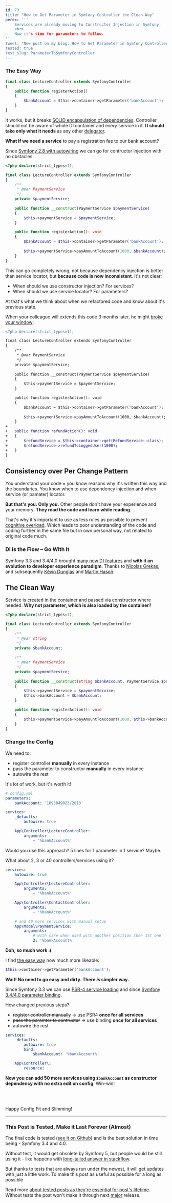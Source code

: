 ```yaml
---
id: 73
title: "How to Get Parameter in Symfony Controller the Clean Way"
perex: '''
    Services are already moving to Constructor Injection in Symfony. 
    <br>
    Now it's time for parameters to follow. 
'''
tweet: "New post on my blog: How to Get Parameter in Symfony Controller the Clean Way"
tested: true
test_slug: ParameterToSymfonyController
---
```



### The Easy Way 

```php
final class LectureController extends SymfonyController
{
    public function registerAction()
    {
        $bankAccount = $this->container->getParameter('bankAccount');
    }
}
```

It works, but it breaks [SOLID encapsulation of dependencies](https://github.com/jupeter/clean-code-php#solid). Controller should not be aware of whole DI container and every service in it. **It should take only what it needs** as any other [delegator](/blog/2018/01/08/clean-and-decoupled-controllers-commands-and-event-subscribers-once-and-for-all-with-delegator-pattern/#delegator-pattern-to-the-strike-rescue-strike-prevention).

**What if we need a service** to pay a registration fee to our bank account?
 
Since [Symfony 2.8 with autowiring](https://symfony.com/blog/new-in-symfony-2-8-service-auto-wiring) we can go for contructor injection with no obstacles:

```php
<?php declare(strict_types=1);

final class LectureController extends SymfonyController
{
    /**
     * @var PaymentService
     */
    private $paymentService;
    
	public function __construct(PaymentService $paymentService)
    {
        $this->paymentService = $paymentService;
    }

	public function registerAction(): void
	{
        $bankAccount = $this->container->getParameter('bankAccount');
        
        $this->paymentService->payAmountToAccount(1000, $bankAccount);
	}
}
``` 

This can go completely wrong, not because dependency injection is better than service locator, but **because code is now inconsistent**. It's not clear:

- When should we use constructor injection? For services?
- When should we use service locator? For parameters?

At that's what we think about when *we* refactored code and know about it's previous state.

When your colleague will extends this code 3 months later, he might [broke your window](https://blog.codinghorror.com/the-broken-window-theory/):

```diff
<?php declare(strict_types=1);

final class LectureController extends SymfonyController
{
    /**
     * @var PaymentService
     */
    private $paymentService;
    
	public function __construct(PaymentService $paymentService)
    {
        $this->paymentService = $paymentService;
    }

	public function registerAction(): void
	{
        $bankAccount = $this->container->getParameter('bankAccount');
        
        $this->paymentService->payAmountToAccount(1000, $bankAccount);
	}
+	
+	public function refundAction(): void
+	{
+	    $refundService = $this->container->get(RefundService::class);
+	    $refundService->refundToLoggedUser(1000);
+	}
}
``` 

## Consistency over Per Change Pattern

You understand your code = you know reasons why it's written this way and the boundaries. You know when to use dependency injection and when service (or pamater) locator.

**But that's you. Only you.** Other people don't have your experience and your memory. **They read the code and learn while reading**.

That's why it's important to use as less rules as possible to prevent [cognitive overload](https://chrismm.com/blog/writing-good-code-reduce-the-cognitive-load/). Which leads to poor understanding of the code and coding further in the same file but in own personal way, not related to original code much.

### DI is the Flow &ndash; Go With It

Symfony 3.3 and 3.4/4.0 brought [many new DI features](/blog/2017/05/07/how-to-refactor-to-new-dependency-injection-features-in-symfony-3-3/) and **with it an evolution to developer experience paradigm**. Thanks to [Nicolas Grekas](https://github.com/nicolasgrekas), and subsequently [Kévin Dunglas](https://github.com/dunglas) and [Martin Hasoň](https://github.com/hason).

## The Clean Way

Service is created in the container and passed via constructor where needed. 
**Why not parameter, which is also loaded by the container?**

```php
<?php declare(strict_types=1);

final class LectureController extends SymfonyController
{
    /**
     * @var string 
     */
    private $bankAccount;
    
    /**
     * @var PaymentService
     */
    private $paymentService;
    
	public function __construct(string $bankAccount, PaymentService $paymentService)
    {
        $this->paymentService = $paymentService;
        $this->bankAccount = $bankAccount;
    }

	public function registerAction(): void
	{
        $this->paymentService->payAmountToAccount(1000, $this->bankAccount);
	}
}
``` 

### Change the Config 

We need to:

- register controller **manually** in every instance
- pass the parameter to constructor **manually** in every instance
- autowire the rest

It's lot of work, but it's worth it!

```yaml
# config.yml
parameters:
	bankAccount: '1093849023/2013'

services:
	_defaults:
		autowire: true

	App\Controller\LectureController:
		arguments:
			- '%bankAccount%'
```

Would you use this approach? 5 lines for 1 parameter in 1 service? Maybe.

What about 2, 3 or 40 controllers/services using it?

```yaml
services:
	autowire: true

	App\Controller\LectureController:
		arguments:
			- '%bankAccount%'

	App\Controller\ContactController:
		arguments:
			- '%bankAccount%'

	# and 40 more services with manual setup
	App\Model\PaymentService:
		arguments:
			# with care when used with another position then 1st one
			2: '%bankAccount%'
```

**Doh, so much work :(**

I find [the easy way](#the-easy-way) now much more likeable:

```php
$this->container->getParameter('bankAccount');
```

**Wait! No need to go easy and dirty. There *is* simpler way.**

Since Symfony 3.3 we can use [PSR-4 service loading](//blog/2017/05/07/how-to-refactor-to-new-dependency-injection-features-in-symfony-3-3/#4-use-psr-4-based-service-autodiscovery-and-registration/) and since [Symfony 3.4/4.0 parameter binding](https://symfony.com/blog/new-in-symfony-3-4-local-service-binding).

How changed previous steps?

- <strike>register controller manually</strike> → use PSR4 **once for all services**
- <strike>pass the paramter to contructor</strike> → use binding **once for all services**
- autowire the rest

```yaml
services:
    _defaults:
        autowire: true
        bind:
    		$bankAccount: '%bankAccount%'

	App\Controller\:
		resource: ..
```

**Now you can add 50 more services using `$bankAccount` as constructor dependency with no extra edit on config**. Win-win!

<br><br>

Happy Config Fit and Slimming!


---

### This Post is Tested, Make it Last Forever (Almost)

The final code is tested ([see it on Github](https://github.com/TomasVotruba/tomasvotruba.cz/tree/master/tests/Posts/Year2018/ParameterToSymfonyController)) and is the best solution in time being - Symfony 3.4 and 4.0.

Without test, it would get obsolete by Symfony 5, but people would be still using it - like happens with [long-tailed answer in stackflow](https://stackoverflow.com/questions/13901256/how-do-i-read-from-parameters-yml-in-a-controller-in-symfony2). 

But thanks to tests that are always run under the newest, it will get updates with just a little work. To make this post as useful as possible for a long as possible

Read more [about tested posts as they're essential for post's lifetime](https://pehapkari.cz/blog/2017/01/12/why-articles-with-code-examples-should-be-CI-tested/). Without tests the post won't make it through next [major](https://semver.org/#spec-item-8) release.
